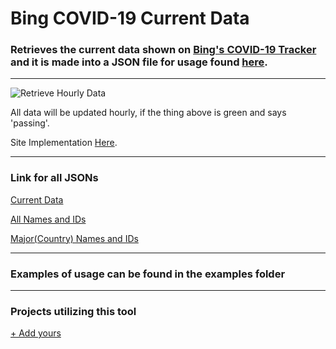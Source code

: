 # Bing COVID-19 Current Data

### Retrieves the current data shown on [Bing's COVID-19 Tracker](https://www.bing.com/covid) and it is made into a JSON file for usage found [here](https://maanuj-vora.github.io/Bing-COVID-19-Current-Data/currentData.json).

---

![Retrieve Hourly Data](https://github.com/Maanuj-Vora/Bing-COVID-19-Current-Data/workflows/Retrieve%20Hourly%20Data/badge.svg)

All data will be updated hourly, if the thing above is green and says 'passing'.

Site Implementation [Here](https://maanuj-vora.github.io/coronavirus-statistics/currentData.html).

---

### Link for all JSONs

[Current Data](https://maanuj-vora.github.io/Bing-COVID-19-Current-Data/currentData.json)


[All Names and IDs](https://maanuj-vora.github.io/Bing-COVID-19-Current-Data/allNamesIDs.json)


[Major(Country) Names and IDs](https://maanuj-vora.github.io/Bing-COVID-19-Current-Data/countryNamesIDs.json)

---

### Examples of usage can be found in the examples folder

---

### Projects utilizing this tool

[+ Add yours](https://github.com/Maanuj-Vora/Bing-COVID-19-Current-Data/edit/master/README.md)
